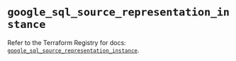 # `google_sql_source_representation_instance`

Refer to the Terraform Registry for docs: [`google_sql_source_representation_instance`](https://registry.terraform.io/providers/hashicorp/google-beta/6.16.0/docs/resources/google_sql_source_representation_instance).
